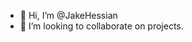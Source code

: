 - 👋 Hi, I’m @JakeHessian
- 💞️ I’m looking to collaborate on projects.
<!---
JakeHessian/JakeHessian is a ✨ special ✨ repository because its `README.md` (this file) appears on your GitHub profile.
You can click the Preview link to take a look at your changes.
--->
